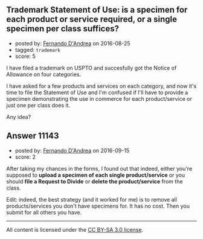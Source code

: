 ## Trademark Statement of Use: is a specimen for each product or service required, or a single specimen per class suffices?

- posted by: [Fernando D'Andrea](https://stackexchange.com/users/2233301/fernando-d-andrea) on 2016-08-25
- tagged: `trademark`
- score: 5

<p>I have filed a trademark on USPTO and succesfully got the Notice of Allowance on four categories.</p>

<p>I have asked for a few products and services on each category, and now it's time to file the Statement of Use and I'm confused if I'll have to provide a specimen demonstrating the use in commerce for each product/service or just one per class does it.</p>

<p>Any idea?</p>



## Answer 11143

- posted by: [Fernando D'Andrea](https://stackexchange.com/users/2233301/fernando-d-andrea) on 2016-09-15
- score: 2

<p>After taking my chances in the forms, I found out that indeed, either you're supposed to <strong>upload a specimen of each single product/service</strong> or you should <strong>file a Request to Divide</strong> or <strong>delete the product/service</strong> from the class.</p>

<p>Edit: indeed, the best strategy (and it worked for me) is to remove all products/services you don't have specimens for. It has no cost. Then you submit for all others you have.</p>




---

All content is licensed under the [CC BY-SA 3.0 license](https://creativecommons.org/licenses/by-sa/3.0/).
